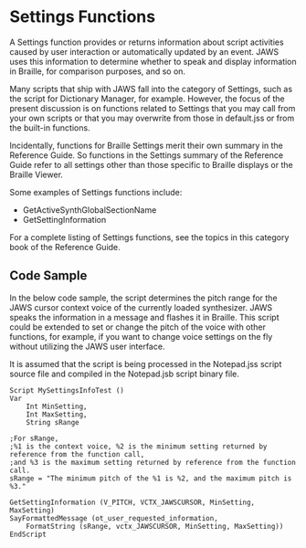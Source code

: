 # Settings Functions

A Settings function provides or returns information about script
activities caused by user interaction or automatically updated by an
event. JAWS uses this information to determine whether to speak and
display information in Braille, for comparison purposes, and so on.

Many scripts that ship with JAWS fall into the category of Settings,
such as the script for Dictionary Manager, for example. However, the
focus of the present discussion is on functions related to Settings that
you may call from your own scripts or that you may overwrite from those
in default.jss or from the built-in functions.

Incidentally, functions for Braille Settings merit their own summary in
the Reference Guide. So functions in the Settings summary of the
Reference Guide refer to all settings other than those specific to
Braille displays or the Braille Viewer.

Some examples of Settings functions include:

- GetActiveSynthGlobalSectionName
- GetSettingInformation

For a complete listing of Settings functions, see the topics in this
category book of the Reference Guide.

## Code Sample

In the below code sample, the script determines the pitch range for the
JAWS cursor context voice of the currently loaded synthesizer. JAWS
speaks the information in a message and flashes it in Braille. This
script could be extended to set or change the pitch of the voice with
other functions, for example, if you want to change voice settings on
the fly without utilizing the JAWS user interface.

It is assumed that the script is being processed in the Notepad.jss
script source file and compiled in the Notepad.jsb script binary file.

    Script MySettingsInfoTest ()
    Var
        Int MinSetting,
        Int MaxSetting,
        String sRange

    ;For sRange,
    ;%1 is the context voice, %2 is the minimum setting returned by reference from the function call,
    ;and %3 is the maximum setting returned by reference from the function call.
    sRange = "The minimum pitch of the %1 is %2, and the maximum pitch is %3."

    GetSettingInformation (V_PITCH, VCTX_JAWSCURSOR, MinSetting, MaxSetting)
    SayFormattedMessage (ot_user_requested_information,
        FormatString (sRange, vctx_JAWSCURSOR, MinSetting, MaxSetting))
    EndScript
